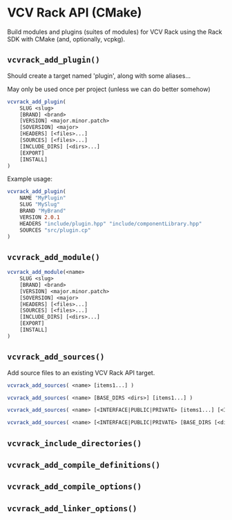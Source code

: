 # VCV Rack API (CMake)

Build modules and plugins (suites of modules) for VCV Rack using the Rack SDK with CMake (and, optionally, vcpkg).

## `vcvrack_add_plugin()`

Should create a target named 'plugin', along with some aliases...

May only be used once per project (unless we can do better somehow)

```cmake
vcvrack_add_plugin(
    SLUG <slug>
    [BRAND] <brand>
    [VERSION] <major.minor.patch>
    [SOVERSION] <major>
    [HEADERS] [<files>...]
    [SOURCES] [<files>...]
    [INCLUDE_DIRS] [<dirs>...]
    [EXPORT]
    [INSTALL]
)
```

Example usage:

```cmake
vcvrack_add_plugin(
    NAME "MyPlugin"
    SLUG "MySlug"
    BRAND "MyBrand"
    VERSION 2.0.1
    HEADERS "include/plugin.hpp" "include/componentLibrary.hpp"
    SOURCES "src/plugin.cp"
)
```

## `vcvrack_add_module()`

```cmake
vcvrack_add_module(<name>
    SLUG <slug>
    [BRAND] <brand>
    [VERSION] <major.minor.patch>
    [SOVERSION] <major>
    [HEADERS] [<files>...]
    [SOURCES] [<files>...]
    [INCLUDE_DIRS] [<dirs>...]
    [EXPORT]
    [INSTALL]
)
```

## `vcvrack_add_sources()`

Add source files to an existing VCV Rack API target.

```cmake
vcvrack_add_sources( <name> [items1...] )
```

```cmake
vcvrack_add_sources( <name> [BASE_DIRS <dirs>] [items1...] )
```

```cmake
vcvrack_add_sources( <name> [<INTERFACE|PUBLIC|PRIVATE> [items1...] [<INTERFACE|PUBLIC|PRIVATE> [items2...] ...]] )
```

```cmake
vcvrack_add_sources( <name> [<INTERFACE|PUBLIC|PRIVATE> [BASE_DIRS [<dirs>...]] [items1...]...] )
```

##  `vcvrack_include_directories()`

## `vcvrack_add_compile_definitions()`

## `vcvrack_add_compile_options()`

## `vcvrack_add_linker_options()`
